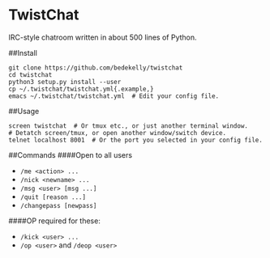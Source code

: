 TwistChat
=========

IRC-style chatroom written in about 500 lines of Python.

##Install
```
git clone https://github.com/bedekelly/twistchat
cd twistchat
python3 setup.py install --user
cp ~/.twistchat/twistchat.yml{.example,}
emacs ~/.twistchat/twistchat.yml  # Edit your config file.
```

##Usage
```
screen twistchat  # Or tmux etc., or just another terminal window.
# Detatch screen/tmux, or open another window/switch device.
telnet localhost 8001  # Or the port you selected in your config file.
```

##Commands
####Open to all users
* `/me <action> ...`
* `/nick <newname> ...`
* `/msg <user> [msg ...]`
* `/quit [reason ...]`
* `/changepass [newpass]`

####OP required for these:
* `/kick <user> ...`
* `/op <user>` and `/deop <user>`
